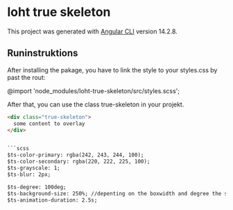 # loht true skeleton
This project was generated with [Angular CLI](https://github.com/angular/angular-cli) version 14.2.8.

## Runinstruktions
After installing the pakage, you have to link the style to your styles.css by past the rout:

@import 'node_modules/loht-true-skeleton/src/styles.scss';

After that, you can use the class true-skeleton in your projekt.

```html
<div class="true-skeleton">
  some content to overlay
</div>


```scss
$ts-color-primary: rgba(242, 243, 244, 100);
$ts-color-secondary: rgba(220, 222, 225, 100);
$ts-grayscale: 1;
$ts-blur: 2px;

$ts-degree: 100deg;
$ts-background-size: 250%; //depenting on the boxwidth and degree the size must be stretched
$ts-animation-duration: 2.5s;